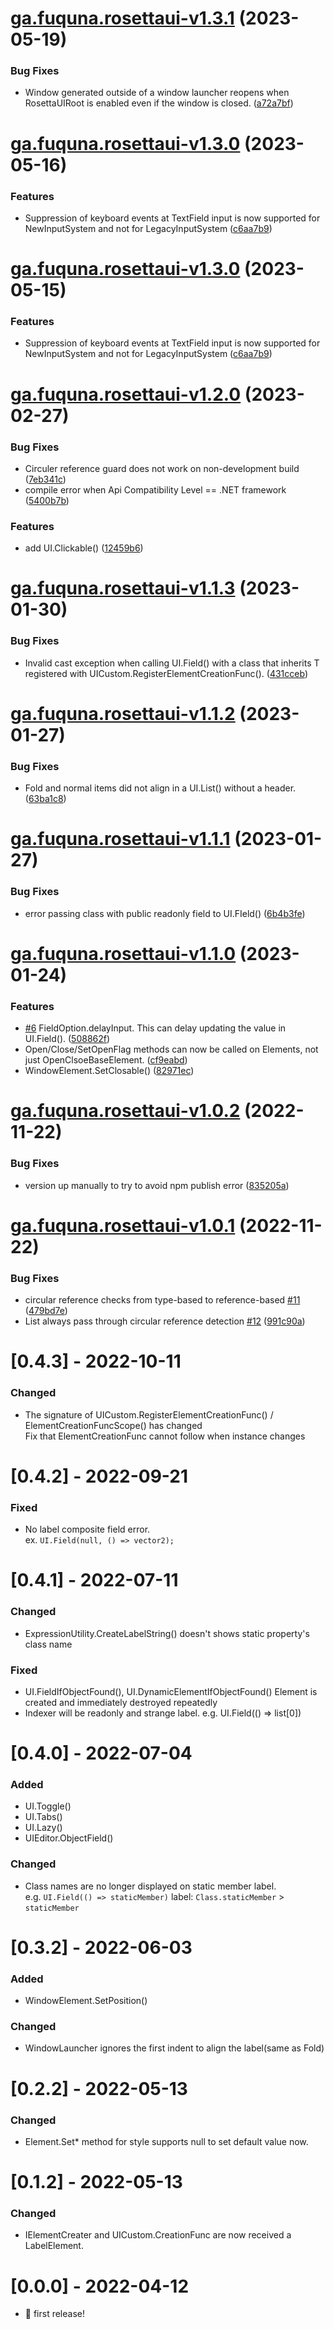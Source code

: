 # [ga.fuquna.rosettaui-v1.3.1](https://github.com/fuqunaga/RosettaUI/compare/ga.fuquna.rosettaui-v1.3.0...ga.fuquna.rosettaui-v1.3.1) (2023-05-19)


### Bug Fixes

* Window generated outside of a window launcher reopens when RosettaUIRoot is enabled even if the window is closed. ([a72a7bf](https://github.com/fuqunaga/RosettaUI/commit/a72a7bf0f0c4afa324fc83fba1f146e9977dd642))

# [ga.fuquna.rosettaui-v1.3.0](https://github.com/fuqunaga/RosettaUI/compare/ga.fuquna.rosettaui-v1.2.0...ga.fuquna.rosettaui-v1.3.0) (2023-05-16)


### Features

* Suppression of keyboard events at TextField input is now supported for NewInputSystem and not for LegacyInputSystem ([c6aa7b9](https://github.com/fuqunaga/RosettaUI/commit/c6aa7b9fada0c7a3480b24ef36f08ada7f44e06e))

# [ga.fuquna.rosettaui-v1.3.0](https://github.com/fuqunaga/RosettaUI/compare/ga.fuquna.rosettaui-v1.2.0...ga.fuquna.rosettaui-v1.3.0) (2023-05-15)


### Features

* Suppression of keyboard events at TextField input is now supported for NewInputSystem and not for LegacyInputSystem ([c6aa7b9](https://github.com/fuqunaga/RosettaUI/commit/c6aa7b9fada0c7a3480b24ef36f08ada7f44e06e))

# [ga.fuquna.rosettaui-v1.2.0](https://github.com/fuqunaga/RosettaUI/compare/ga.fuquna.rosettaui-v1.1.3...ga.fuquna.rosettaui-v1.2.0) (2023-02-27)


### Bug Fixes

* Circuler reference guard does not work on non-development build ([7eb341c](https://github.com/fuqunaga/RosettaUI/commit/7eb341cea41f0bca75b42a150cd6cbd6e4ecf165))
* compile error when Api Compatibility Level == .NET framework ([5400b7b](https://github.com/fuqunaga/RosettaUI/commit/5400b7b6687649561c0635dc96f3c13f3364059d))


### Features

* add UI.Clickable() ([12459b6](https://github.com/fuqunaga/RosettaUI/commit/12459b698fe7faf9a8ac97a592a54fa417a916ca))

# [ga.fuquna.rosettaui-v1.1.3](https://github.com/fuqunaga/RosettaUI/compare/ga.fuquna.rosettaui-v1.1.2...ga.fuquna.rosettaui-v1.1.3) (2023-01-30)


### Bug Fixes

* Invalid cast exception when calling UI.Field() with a class that inherits T registered with UICustom.RegisterElementCreationFunc<T>(). ([431cceb](https://github.com/fuqunaga/RosettaUI/commit/431cceb9f956bde87b10033443c14fd19951576d))

# [ga.fuquna.rosettaui-v1.1.2](https://github.com/fuqunaga/RosettaUI/compare/ga.fuquna.rosettaui-v1.1.1...ga.fuquna.rosettaui-v1.1.2) (2023-01-27)


### Bug Fixes

* Fold and normal items did not align in a UI.List() without a header. ([63ba1c8](https://github.com/fuqunaga/RosettaUI/commit/63ba1c820978bf68d8187dc7f8315b9d22b83747))

# [ga.fuquna.rosettaui-v1.1.1](https://github.com/fuqunaga/RosettaUI/compare/ga.fuquna.rosettaui-v1.1.0...ga.fuquna.rosettaui-v1.1.1) (2023-01-27)


### Bug Fixes

* error passing class with public readonly field to UI.FIeld() ([6b4b3fe](https://github.com/fuqunaga/RosettaUI/commit/6b4b3fec02d8be777e5ef870876a1399476a5ba8))

# [ga.fuquna.rosettaui-v1.1.0](https://github.com/fuqunaga/RosettaUI/compare/ga.fuquna.rosettaui-v1.0.2...ga.fuquna.rosettaui-v1.1.0) (2023-01-24)


### Features

* [#6](https://github.com/fuqunaga/RosettaUI/issues/6) FieldOption.delayInput. This can delay updating the value in UI.Field(). ([508862f](https://github.com/fuqunaga/RosettaUI/commit/508862f5f3446b11e7f33de1d15f860b743b1ac2))
* Open/Close/SetOpenFlag methods can now be called on Elements, not just OpenClsoeBaseElement. ([cf9eabd](https://github.com/fuqunaga/RosettaUI/commit/cf9eabd2b9cf915082817868a551f5a428aca96d))
* WindowElement.SetClosable() ([82971ec](https://github.com/fuqunaga/RosettaUI/commit/82971ecf70246cdae12c7016d02d329acd236e85))

# [ga.fuquna.rosettaui-v1.0.2](https://github.com/fuqunaga/RosettaUI/compare/ga.fuquna.rosettaui-v1.0.1...ga.fuquna.rosettaui-v1.0.2) (2022-11-22)


### Bug Fixes

* version up manually to try to avoid npm publish error ([835205a](https://github.com/fuqunaga/RosettaUI/commit/835205acc2bbddcd7d57fd4979a46206093edf39))

# [ga.fuquna.rosettaui-v1.0.1](https://github.com/fuqunaga/RosettaUI/compare/ga.fuquna.rosettaui-v1.0.0...ga.fuquna.rosettaui-v1.0.1) (2022-11-22)


### Bug Fixes

* circular reference checks from type-based to reference-based [#11](https://github.com/fuqunaga/RosettaUI/issues/11) ([479bd7e](https://github.com/fuqunaga/RosettaUI/commit/479bd7e91a4239c867ea4c11b4d7fa31e5082169))
* List always pass through circular reference detection [#12](https://github.com/fuqunaga/RosettaUI/issues/12) ([991c90a](https://github.com/fuqunaga/RosettaUI/commit/991c90ae4b2aaf363f47e15f3c0cb3cc355251b6))


# [0.4.3] - 2022-10-11
### Changed
- The signature of UICustom.RegisterElementCreationFunc() / ElementCreationFuncScope() has changed  
Fix that ElementCreationFunc cannot follow when instance changes

# [0.4.2] - 2022-09-21
### Fixed
- No label composite field error.  
ex. `UI.Field(null, () => vector2);`

# [0.4.1] - 2022-07-11
### Changed
- ExpressionUtility.CreateLabelString() doesn't shows static property's class name

### Fixed
- UI.FieldIfObjectFound(), UI.DynamicElementIfObjectFound() Element is created and immediately destroyed repeatedly
- Indexer will be readonly and strange label. e.g. UI.Field(() => list[0])

# [0.4.0] - 2022-07-04
### Added
- UI.Toggle()
- UI.Tabs()
- UI.Lazy()
- UIEditor.ObjectField()

### Changed
- Class names are no longer displayed on static member label.  
e.g.  `UI.Field(() => staticMember)` label: `Class.staticMember` > `staticMember`

# [0.3.2] - 2022-06-03
### Added
- WindowElement.SetPosition()

### Changed
- WindowLauncher ignores the first indent to align the label(same as Fold)

# [0.2.2] - 2022-05-13
### Changed
- Element.Set* method for style supports null to set default value now.

# [0.1.2] - 2022-05-13
### Changed
- IElementCreater and UICustom.CreationFunc are now received a LabelElement.

# [0.0.0] - 2022-04-12
- 🎉 first release!
